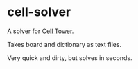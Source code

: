 # cell-solver

A solver for [Cell Tower](https://www.andrewt.net/puzzles/cell-tower/).

Takes board and dictionary as text files.

Very quick and dirty, but solves in seconds.
